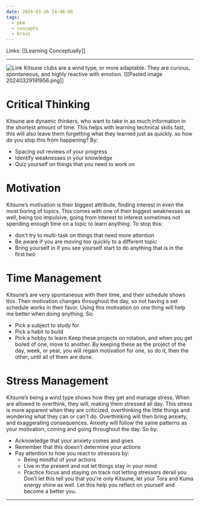 ```yaml
---
date: 2024-03-26 14:48:00
tags:
  - pkm
  - concepts
  - brain
---
```

Links: [[Learning Conceptually]]

---
![Link](https://youtu.be/IS2Na-mXLr8?si=YtNRVoCilNo7Heyo)
Kitsune clubs are a wind type, or more adaptable. They are curious, spontaneous, and highly reactive with emotion.
![[Pasted image 20240329191956.png]]
# Critical Thinking
Kitsune are dynamic thinkers, who want to take in as much information in the shortest amount of time. This helps with learning technical skills fast, this will also leave them forgetting what they learned just as quickly. so how do you stop this from happening? By:
- Spacing out reviews of your progress
- Identify weaknesses in your knowledge
- Quiz yourself on things that you need to work on
# Motivation
Kitsune’s motivation is their biggest attribute, finding interest in even the most boring of topics. This comes with one of their biggest weaknesses as well, being too impulsive, going from interest to interest sometimes not spending enough time on a topic to learn anything. To stop this:
- don't try to multi-task on things that need more attention
- Be aware if you are moving too quickly to a different topic
- Bring yourself in if you see yourself start to do anything that is in the first two
# Time Management
Kitsune’s are very spontaneous with their time, and their schedule shows this. Their motivation changes throughout the day, so not having a set schedule works in their favor. Using this motivation on one thing will help me better when doing anything. So:
- Pick a subject to study for
- Pick a habit to build
- Pick a hobby to learn
Keep these projects on rotation, and when you get bored of one, move to another. By keeping these as the project of the day, week, or year, you will regain motivation for one, so do it, then the other, until all of them are done.
# Stress Management
Kitsune’s being a wind type shows how they get and manage stress. When are allowed to overthink, they will, making them stressed all day. This stress is more apparent when they are criticized, overthinking the little things and wondering what they can or can't do. Overthinking will then bring anxiety, and exaggerating consequences. Anxiety will follow the same patterns as your motivation, coming and going throughout the day. So by:
- Acknowledge that your anxiety comes and goes
- Remember that this doesn’t determine your actions
- Pay attention to how you react to stressors by:
	- Being mindful of your actions
	- Live in the present and not let things stay in your mind
	- Practice focus and staying on track not letting stressors derail you
Don’t let this tell you that you're only Kitsune, let your Tora and Kuma energy shine as well. Let this help you reflect on yourself and become a better you.
---
